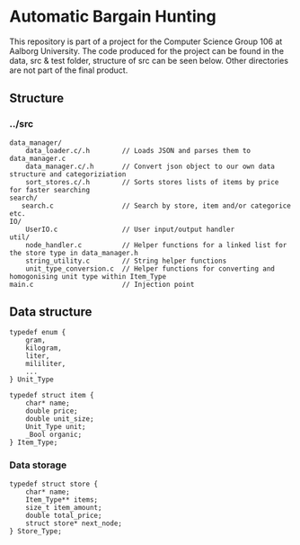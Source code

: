 # Automatic Bargain Hunting
This repository is part of a project for the Computer Science Group 106 at Aalborg University.
The code produced for the project can be found in the data, src & test folder, structure of src can be seen below. Other directories are not part of the final product.
## Structure
### ../src
```
data_manager/
    data_loader.c/.h        // Loads JSON and parses them to data_manager.c
    data_manager.c/.h       // Convert json object to our own data structure and categoriziation
    sort_stores.c/.h        // Sorts stores lists of items by price for faster searching
search/
   search.c                 // Search by store, item and/or categorice etc.
IO/
    UserIO.c                // User input/output handler
util/
    node_handler.c          // Helper functions for a linked list for the store type in data_manager.h
    string_utility.c        // String helper functions 
    unit_type_conversion.c  // Helper functions for converting and homogonising unit type within Item_Type
main.c                      // Injection point
```
## Data structure
```
typedef enum {
    gram,
    kilogram,
    liter,
    mililiter,
    ...
} Unit_Type

typedef struct item {
    char* name;
    double price;
    double unit_size;
    Unit_Type unit;
    _Bool organic;
} Item_Type;
```
### Data storage
```
typedef struct store {
    char* name;
    Item_Type** items;
    size_t item_amount;
    double total_price;
    struct store* next_node;
} Store_Type;
```
